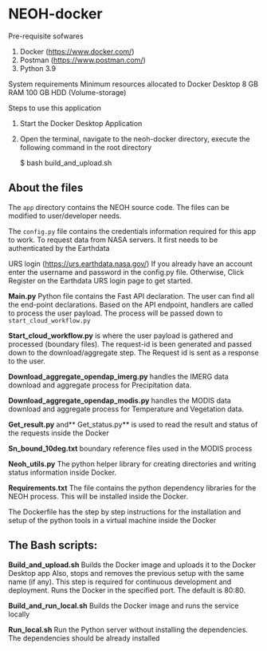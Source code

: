 # NEOH-docker

Pre-requisite sofwares

1. Docker (https://www.docker.com/)
2. Postman (https://www.postman.com/)
3. Python 3.9 

System requirements
	Minimum resources allocated to Docker Desktop
	8 GB RAM
	100 GB HDD (Volume-storage)

Steps to use this application

1. Start the Docker Desktop Application

2. Open the terminal, navigate to the neoh-docker directory, execute the following command in the root directory 

	$ bash build_and_upload.sh 

## About the files

The `app` directory contains the NEOH source code. The files can be modified to user/developer needs.

The `config.py` file contains the credentials information required for this app to work. To request data from NASA servers. It first needs to be authenticated by the Earthdata 

URS login (https://urs.earthdata.nasa.gov/) If you already have an account enter the username and password in the config.py file. Otherwise, Click Register on the Earthdata URS login page to get started.

**Main.py** Python file contains the Fast API declaration. The user can find all the end-point declarations. Based on the API endpoint, handlers are called to process the user payload. The process will be passed down to `start_cloud_workflow.py`

**Start_cloud_workflow.py** is where the user payload is gathered and processed (boundary files). The request-id is been generated and passed down to the download/aggregate step. The Request id is sent as a response to the user.

**Download_aggregate_opendap_imerg.py** handles the IMERG data download and aggregate process for Precipitation data. 

**Download_aggregate_opendap_modis.py** handles the MODIS data download and aggregate process for Temperature and Vegetation data. 

**Get_result.py** and** Get_status.py** is used to read the result and status of the requests inside the Docker

**Sn_bound_10deg.txt** boundary reference files used in the MODIS process

**Neoh_utils.py** The python helper library for creating directories and writing status information inside Docker.

**Requirements.txt**
	The file contains the python dependency libraries for the NEOH process. This will be installed inside the Docker. 


The Dockerfile has the step by step instructions for the installation and setup of the python tools in a virtual machine inside the Docker

## The Bash scripts: 

**Build_and_upload.sh**
	Builds the Docker image and uploads it to the Docker Desktop app
Also, stops and removes the previous setup with the same name (if any). This step is required for continuous development and deployment.
Runs the Docker in the specified port. The default is 80:80.

**Build_and_run_local.sh**
	Builds the Docker image and runs the service locally

**Run_local.sh**
Run the Python server without installing the dependencies. The dependencies should be already installed
